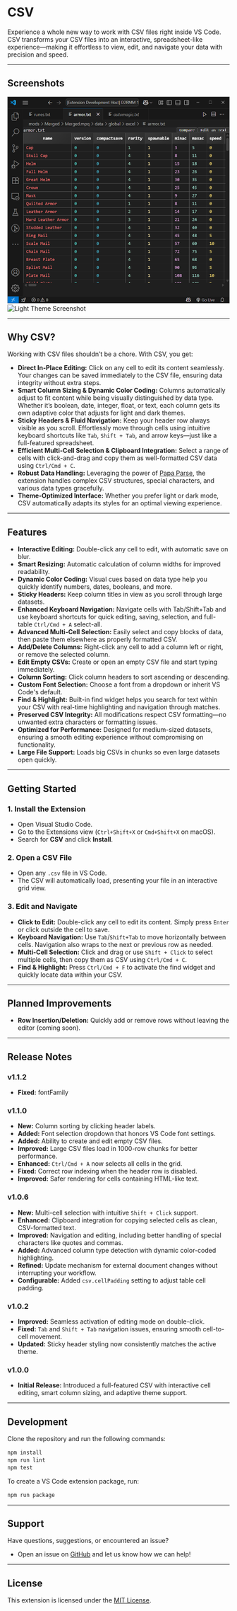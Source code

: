 # **CSV**

Experience a whole new way to work with CSV files right inside VS Code. CSV transforms your CSV files into an interactive, spreadsheet-like experience—making it effortless to view, edit, and navigate your data with precision and speed.

---

## Screenshots

![Dark Theme Screenshot](images/Screenshot_dark.png)
![Light Theme Screenshot](images/Screenshot_light.png)

---

## Why CSV?

Working with CSV files shouldn’t be a chore. With CSV, you get:

- **Direct In-Place Editing:** Click on any cell to edit its content seamlessly. Your changes can be saved immediately to the CSV file, ensuring data integrity without extra steps.
- **Smart Column Sizing & Dynamic Color Coding:** Columns automatically adjust to fit content while being visually distinguished by data type. Whether it’s boolean, date, integer, float, or text, each column gets its own adaptive color that adjusts for light and dark themes.
- **Sticky Headers & Fluid Navigation:** Keep your header row always visible as you scroll. Effortlessly move through cells using intuitive keyboard shortcuts like `Tab`, `Shift + Tab`, and arrow keys—just like a full-featured spreadsheet.
- **Efficient Multi-Cell Selection & Clipboard Integration:** Select a range of cells with click-and-drag and copy them as well-formatted CSV data using `Ctrl/Cmd + C`.
- **Robust Data Handling:** Leveraging the power of [Papa Parse](https://www.papaparse.com/), the extension handles complex CSV structures, special characters, and various data types gracefully.
- **Theme-Optimized Interface:** Whether you prefer light or dark mode, CSV automatically adapts its styles for an optimal viewing experience.

---

## Features

- **Interactive Editing:** Double-click any cell to edit, with automatic save on blur.
- **Smart Resizing:** Automatic calculation of column widths for improved readability.
- **Dynamic Color Coding:** Visual cues based on data type help you quickly identify numbers, dates, booleans, and more.
- **Sticky Headers:** Keep column titles in view as you scroll through large datasets.
- **Enhanced Keyboard Navigation:** Navigate cells with Tab/Shift+Tab and use keyboard shortcuts for quick editing, saving, selection, and full-table `Ctrl/Cmd + A` select-all.
- **Advanced Multi-Cell Selection:** Easily select and copy blocks of data, then paste them elsewhere as properly formatted CSV.
- **Add/Delete Columns:** Right-click any cell to add a column left or right, or remove the selected column.
- **Edit Empty CSVs:** Create or open an empty CSV file and start typing immediately.
- **Column Sorting:** Click column headers to sort ascending or descending.
- **Custom Font Selection:** Choose a font from a dropdown or inherit VS Code's default.
- **Find & Highlight:** Built-in find widget helps you search for text within your CSV with real-time highlighting and navigation through matches.
- **Preserved CSV Integrity:** All modifications respect CSV formatting—no unwanted extra characters or formatting issues.
- **Optimized for Performance:** Designed for medium-sized datasets, ensuring a smooth editing experience without compromising on functionality.
- **Large File Support:** Loads big CSVs in chunks so even large datasets open quickly.

---

## Getting Started

### 1. Install the Extension

- Open Visual Studio Code.
- Go to the Extensions view (`Ctrl+Shift+X` or `Cmd+Shift+X` on macOS).
- Search for **CSV** and click **Install**.

### 2. Open a CSV File

- Open any `.csv` file in VS Code.
- The CSV will automatically load, presenting your file in an interactive grid view.

### 3. Edit and Navigate

- **Click to Edit:** Double-click any cell to edit its content. Simply press `Enter` or click outside the cell to save.
- **Keyboard Navigation:** Use `Tab`/`Shift+Tab` to move horizontally between cells. Navigation also wraps to the next or previous row as needed.
- **Multi-Cell Selection:** Click and drag or use `Shift + Click` to select multiple cells, then copy them as CSV using `Ctrl/Cmd + C`.
- **Find & Highlight:** Press `Ctrl/Cmd + F` to activate the find widget and quickly locate data within your CSV.

---

## Planned Improvements

- **Row Insertion/Deletion:** Quickly add or remove rows without leaving the editor (coming soon).

---

## Release Notes

### v1.1.2
- **Fixed:** fontFamily

### v1.1.0
- **New:** Column sorting by clicking header labels.
- **Added:** Font selection dropdown that honors VS Code font settings.
- **Added:** Ability to create and edit empty CSV files.
- **Improved:** Large CSV files load in 1000-row chunks for better performance.
- **Enhanced:** `Ctrl/Cmd + A` now selects all cells in the grid.
- **Fixed:** Correct row indexing when the header row is disabled.
- **Improved:** Safer rendering for cells containing HTML-like text.

### v1.0.6
- **New:** Multi-cell selection with intuitive `Shift + Click` support.
- **Enhanced:** Clipboard integration for copying selected cells as clean, CSV-formatted text.
- **Improved:** Navigation and editing, including better handling of special characters like quotes and commas.
- **Added:** Advanced column type detection with dynamic color-coded highlighting.
- **Refined:** Update mechanism for external document changes without interrupting your workflow.
- **Configurable:** Added `csv.cellPadding` setting to adjust table cell padding.

### v1.0.2
- **Improved:** Seamless activation of editing mode on double-click.
- **Fixed:** `Tab` and `Shift + Tab` navigation issues, ensuring smooth cell-to-cell movement.
- **Updated:** Sticky header styling now consistently matches the active theme.

### v1.0.0
- **Initial Release:** Introduced a full-featured CSV with interactive cell editing, smart column sizing, and adaptive theme support.

---

## Development

Clone the repository and run the following commands:

```bash
npm install
npm run lint
npm test
```

To create a VS Code extension package, run:

```bash
npm run package
```

---

## Support

Have questions, suggestions, or encountered an issue?
- Open an issue on [GitHub](https://github.com/jonaraphael/csv/issues) and let us know how we can help!

---

## License

This extension is licensed under the [MIT License](LICENSE).
